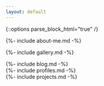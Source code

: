 ```yaml
---
layout: default
---
```

{::options parse_block_html="true" /}

<section>
{%- include about-me.md -%}

{%- include gallery.md -%}
</section>

<section>
{%- include blog.md -%}
</section>

<section id="s-profiles">
{%- include profiles.md -%}
</section>

<section>
{%- include projects.md -%}
</section>
